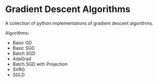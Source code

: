# Gradient Descent Algorithms

A collection of python implementations of gradient descent algorithms.

Algorithms:
- Basic GD
- Basic SGD
- Batch SGD
- AdaGrad
- Batch SGD with Projection
- SVRG
- SGLD
